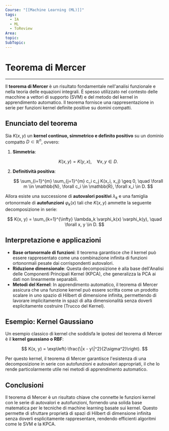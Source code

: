 ```yaml
---
Course: "[[Machine Learning (ML)]]"
tags:
  - IA
  - ML
  - ToReview
Area: 
topic: 
SubTopic:
---
```

# Teorema di Mercer
---
Il **teorema di Mercer** è un risultato fondamentale nell'analisi funzionale e nella teoria delle equazioni integrali. È spesso utilizzato nel contesto delle macchine a vettori di supporto (SVM) e del metodo del kernel in apprendimento automatico. Il teorema fornisce una rappresentazione in serie per funzioni kernel definite positive su domini compatti.

## Enunciato del teorema

Sia $K(x, y)$ un **kernel continuo, simmetrico e definito positivo** su un dominio compatto $D \subset \mathbb{R}^n$, ovvero:

1. **Simmetria**:

   $$
   K(x, y) = K(y, x), \quad \forall x, y \in D.
   $$

2. **Definitività positiva**:

   $$
   \sum_{i=1}^{m} \sum_{j=1}^{m} c_i c_j K(x_i, x_j) \geq 0, \quad \forall m \in \mathbb{N}, \forall c_i \in \mathbb{R}, \forall x_i \in D.
   $$

Allora esiste una successione di **autovalori positivi** $\lambda_k$ e una famiglia ortonormale di **autofunzioni** $\varphi_k(x)$ tali che $K(x, y)$ ammette la seguente decomposizione in serie:

$$
K(x, y) = \sum_{k=1}^{\infty} \lambda_k \varphi_k(x) \varphi_k(y), \quad \forall x, y \in D.
$$

## Interpretazione e applicazioni

- **Base ortonormale di funzioni**: Il teorema garantisce che il kernel può essere rappresentato come una combinazione infinita di funzioni ortonormali pesate dai corrispondenti autovalori.
- **Riduzione dimensionale**: Questa decomposizione è alla base dell'Analisi delle Componenti Principali Kernel (KPCA), che generalizza la PCA ai dati non linearmente separabili.
- **Metodi del Kernel**: In apprendimento automatico, il teorema di Mercer assicura che una funzione kernel può essere scritta come un prodotto scalare in uno spazio di Hilbert di dimensione infinita, permettendo di lavorare implicitamente in spazi di alta dimensionalità senza doverli esplicitamente costruire (Trucco del Kernel).

## Esempio: Kernel Gaussiano

Un esempio classico di kernel che soddisfa le ipotesi del teorema di Mercer è il **kernel gaussiano o RBF**:

$$
K(x, y) = \exp\left(-\frac{\|x - y\|^2}{2\sigma^2}\right).
$$

Per questo kernel, il teorema di Mercer garantisce l'esistenza di una decomposizione in serie con autofunzioni e autovalori appropriati, il che lo rende particolarmente utile nei metodi di apprendimento automatico.

## Conclusioni

Il teorema di Mercer è un risultato chiave che connette le funzioni kernel con le serie di autovalori e autofunzioni, fornendo una solida base matematica per le tecniche di machine learning basate sui kernel. Questo permette di sfruttare proprietà di spazi di Hilbert di dimensione infinita senza doverli esplicitamente rappresentare, rendendo efficienti algoritmi come le SVM e la KPCA.

